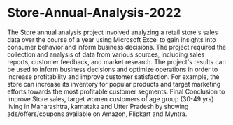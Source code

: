 # Store-Annual-Analysis-2022
The Store annual analysis project involved analyzing a retail store's sales data over the course of a year using Microsoft Excel to gain insights into consumer behavior and inform business decisions. The project required the collection and analysis of data from various sources, including sales reports, customer feedback, and market research.
The project's results can be used to inform business decisions and optimize operations in order to increase profitability and improve customer satisfaction. For example, the store can increase its inventory for popular products and target marketing efforts towards the most profitable customer segments.
Final Conclusion to improve Store sales, target women customers of age group (30-49 yrs) living in Maharashtra, karnataka and Utter Pradesh by showing ads/offers/coupons available on Amazon, Flipkart and Myntra.
